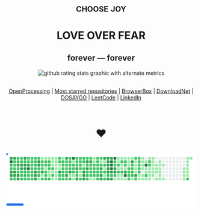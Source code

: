 <h1 align=center style="font-variant:small-caps;">choose joy</h1><h1 align=center>LOVE OVER FEAR</h1><h2 align=center>forever &mdash; forever</h2>

<p align=center>
  <img align=center alt="github rating stats graphic with alternate metrics" src="https://github-readme-stats.vercel.app/api?username=o0101&show_icons=true&theme=blueberry&hide_border=true&count_private=true">
</p>


<p align=center>
  <br>
<a href=https://openprocessing.org/user/15252?view=sketches>OpenProcessing</a> | <a href=https://github.com/o0101?tab=repositories&q=&type=&language=&sort=stargazers>Most starred repositories</a> | <a href=https://github.com/BrowserBox/BrowserBox>BrowserBox</a> | <a href=https://github.com/DO-SAY-GO/dn>DownloadNet</a> | <a href=https://dosaygo>DOSAYGO</a> | <a href=https://leetcode.com/dosyago/>LeetCode</a> | <a href=https://linkedin.com/in/cris-dosyago>LinkedIn</a> 
  <br>
</p>
<p align=center>
  <br>
  <h1 align=center style="text-align:center;">❤️</h1>
</p>

<br>

<picture>
  <source
    media="(prefers-color-scheme: dark)"
    srcset="images/breakout-dark.svg"
  />
  <source
    media="(prefers-color-scheme: light)"
    srcset="images/breakout-light.svg"
  />
  <img alt="Breakout Game" src="images/breakout-light.svg" />
</picture>

